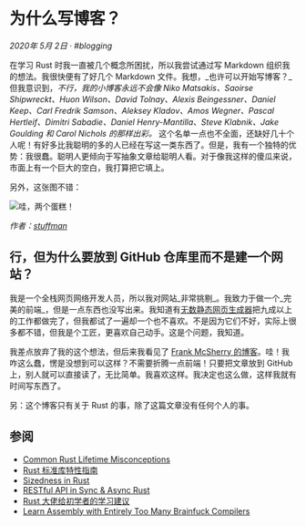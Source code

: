 # 为什么写博客？

_2020年 5月 2日 · #blogging_

在学习 Rust 时我一直被几个概念所困扰，所以我尝试通过写 Markdown 组织我的想法。我很快便有了好几个 Markdown 文件。我想，_也许可以开始写博客？_但我意识到，_不行，我的小博客永远不会像 Niko Matsakis、Saoirse Shipwreckt、Huon Wilson、David Tolnay、Alexis Beingessner、Daniel Keep、Carl Fredrik Samson、Aleksey Kladov、Amos Wegner、Pascal Hertleif、Dimitri Sabadie、Daniel Henry-Mantilla、Steve Klabnik、Jake Goulding 和 Carol Nichols 的那样出彩。_ 这个名单一点也不全面，还缺好几十个人呢！有好多比我聪明的多的人已经在写这一类东西了。但是，我有一个独特的优势：我很蠢。聪明人更倾向于写抽象文章给聪明人看。对于像我这样的傻瓜来说，市面上有一个巨大的空白，我打算把它填上。

另外，这张图不错：

![哇，两个蛋糕！](../assets/holy-shit-two-cakes.png)

_作者：[stuffman](https://stuffman.tumblr.com/)_

## 行，但为什么要放到 GitHub 仓库里而不是建一个网站？

我是一个全栈网页网络开发人员，所以我对网站_非常挑剔_。我致力于做一个_完美的前端_，但是一点东西也没写出来。我知道有[无数静态网页生成器](https://www.staticgen.com/)把九成以上的工作都做完了，但我都试了一遍却一个也不喜欢。不是因为它们不好，实际上很多都不错，但我是个工匠，更喜欢自己动手。这是个问题，我知道。

我差点放弃了我的这个想法，但后来我看见了 [Frank McSherry 的博客](https://github.com/frankmcsherry/blog)。哇！我咋这么蠢，愣是没想到可以这样？不需要折腾一点前端！只要把文章放到 GitHub 上，别人就可以直接读了，无比简单。我喜欢这样。我决定也这么做，这样我就有时间写东西了。

另：这个博客只有关于 Rust 的事，除了这篇文章没有任何个人的事。

## 参阅

- [Common Rust Lifetime Misconceptions](./../../common-rust-lifetime-misconceptions.md)
- [Rust 标准库特性指南](./tour-of-rusts-standard-library-traits.md)
- [Sizedness in Rust](./../../sizedness-in-rust.md)
- [RESTful API in Sync & Async Rust](./../../restful-api-in-sync-and-async-rust.md)
- [Rust 大佬给初学者的学习建议](./learning-rust-in-2020.md)
- [Learn Assembly with Entirely Too Many Brainfuck Compilers](./../../too-many-brainfuck-compilers.md)
